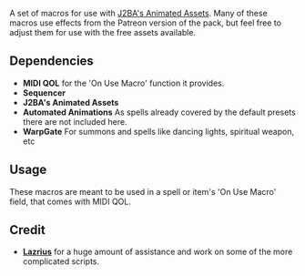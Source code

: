 
A set of macros for use with [J2BA's Animated Assets](https://www.jb2a.com). Many of these macros use effects from the Patreon version of the pack, but feel free to adjust them for use with the free assets available.


## Dependencies

- **MIDI QOL** for the 'On Use Macro' function it provides.
- **Sequencer**
- **J2BA's Animated Assets**
- **Automated Animations** As spells already covered by the default presets there are not included here.
- **WarpGate** For summons and spells like dancing lights, spiritual weapon, etc

## Usage
These macros are meant to be used in a spell or item's 'On Use Macro' field, that comes with MIDI QOL.


## Credit
- [**Lazrius**](https://github.com/Lazrius) for a huge amount of assistance and work on some of the more complicated scripts.